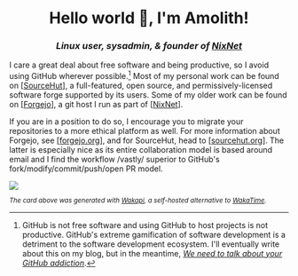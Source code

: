<h1 align="center">Hello world 👋, I'm Amolith!</h1>
<h3 align="center"><em>Linux user, sysadmin, & founder of <a href="https://nixnet.services">NixNet</a></em></h3>

I care a great deal about free software and being productive, so I avoid using
GitHub wherever possible.[^1] Most of my personal work can be found on
[[SourceHut]], a full-featured, open source, and permissively-licensed software
forge supported by its users. Some of my older work can be found on [[Forgejo]],
a git host I run as part of [[NixNet]].

[SourceHut]: https://sr.ht/~amolith
[Forgejo]: https://git.nixnet.services/Amolith
[NixNet]: https://nixnet.services

If you are in a position to do so, I encourage you to migrate your repositories
to a more ethical platform as well. For more information about Forgejo, see
[[forgejo.org]], and for SourceHut, head to [[sourcehut.org]]. The latter is
especially nice as its entire collaboration model is based around email and I
find the workflow /vastly/ superior to GitHub's fork/modify/commit/push/open PR
model.

[forgejo.org]: https://forgejo.org
[sourcehut.org]: https://sourcehut.org

<img src="https://github-readme-stats.vercel.app/api/wakatime?username=amolith&api_domain=waka.secluded.site&border_radius=0&custom_title=Wakapi%20Monthly%20Stats&theme=dracula&hide=unknown&langs_count=5&range=last_30_days"/>

<p style="font-size:smaller !important;"><em>The card above was generated with <a href="https://waka.secluded.site">Wakapi</a>, a self-hosted alternative to <a href="https://wakatime.com/">WakaTime</a>.</em></p>

[^1]:
    GitHub is not free software and using GitHub to host projects is not
    productive. GitHub's extreme gamification of software development is a detriment
    to the software development ecosystem. I'll eventually write about this on my
    blog, but in the meantime, _[We need to talk about your GitHub
    addiction](https://ploum.net/2023-02-22-leaving-github.html)_.
